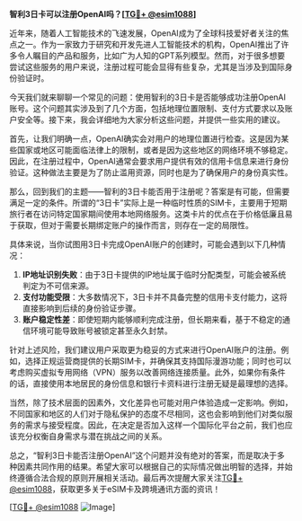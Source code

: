 **智利3日卡可以注册OpenAI吗？[[TG💪+ @esim1088](https://t.me/s/esim1088)]**

近年来，随着人工智能技术的飞速发展，OpenAI成为了全球科技爱好者关注的焦点之一。作为一家致力于研究和开发先进人工智能技术的机构，OpenAI推出了许多令人瞩目的产品和服务，比如广为人知的GPT系列模型。然而，对于很多想要尝试这些服务的用户来说，注册过程可能会显得有些复杂，尤其是当涉及到国际身份验证时。

今天我们就来聊聊一个常见的问题：使用智利的3日卡是否能够成功注册OpenAI账号。这个问题其实涉及到了几个方面，包括地理位置限制、支付方式要求以及账户安全等。接下来，我会详细地为大家分析这些问题，并提供一些实用的建议。

首先，让我们明确一点，OpenAI确实会对用户的地理位置进行检查。这是因为某些国家或地区可能面临法律上的限制，或者是因为这些地区的网络环境不够稳定。因此，在注册过程中，OpenAI通常会要求用户提供有效的信用卡信息来进行身份验证。这种做法主要是为了防止滥用资源，同时也是为了确保用户的身份真实性。

那么，回到我们的主题——智利的3日卡能否用于注册呢？答案是有可能，但需要满足一定的条件。所谓的“3日卡”实际上是一种临时性质的SIM卡，主要用于短期旅行者在访问特定国家期间使用本地网络服务。这类卡片的优点在于价格低廉且易于获取，但对于需要长期绑定账户的操作而言，则存在一定的局限性。

具体来说，当你试图用3日卡完成OpenAI账户的创建时，可能会遇到以下几种情况：
1. **IP地址识别失败**：由于3日卡提供的IP地址属于临时分配类型，可能会被系统判定为不可信来源。
2. **支付功能受限**：大多数情况下，3日卡并不具备完整的信用卡支付能力，这将直接影响到后续的身份验证步骤。
3. **账户稳定性差**：即使短期内能够顺利完成注册，但长期来看，基于不稳定的通信环境可能导致账号被锁定甚至永久封禁。

针对上述风险，我们建议用户采取更为稳妥的方式来进行OpenAI账户的注册。例如，选择正规运营商提供的长期SIM卡，并确保其支持国际漫游功能；同时也可以考虑购买虚拟专用网络（VPN）服务以改善网络连接质量。此外，如果你有条件的话，直接使用本地居民的身份信息和银行卡资料进行注册无疑是最理想的选择。

当然，除了技术层面的因素外，文化差异也可能对用户体验造成一定影响。例如，不同国家和地区的人们对于隐私保护的态度不尽相同，这也会影响到他们对类似服务的需求与接受程度。因此，在决定是否加入这样一个国际化平台之前，我们也应该充分权衡自身需求与潜在挑战之间的关系。

总之，“智利3日卡能否注册OpenAI”这个问题并没有绝对的答案，而是取决于多种因素共同作用的结果。希望大家可以根据自己的实际情况做出明智的选择，并始终遵循合法合规的原则开展相关活动。最后再次提醒大家关注[TG💪+ @esim1088](https://t.me/s/esim1088)，获取更多关于eSIM卡及跨境通讯方面的资讯！

[[TG💪+ @esim1088](https://t.me/s/esim1088) ![Image](https://i.postimg.cc/4NQfJmqS/Snipaste-2025-05-13-00-14-12.png)]